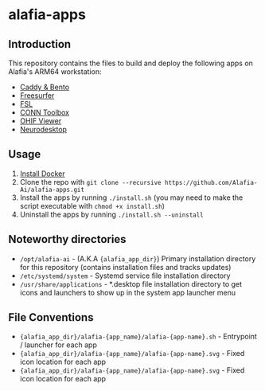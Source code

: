 # alafia-apps

## Introduction

This repository contains the files to build and deploy the following apps on Alafia's ARM64 workstation:

- [Caddy & Bento](alafia-home)
- [Freesurfer](alafia-freesurfer)
- [FSL](alafia-fsl)
- [CONN Toolbox](alafia-conn-toolbox)
- [OHIF Viewer](alafia-ohif)
- [Neurodesktop](alafia-neurodocker)

## Usage

1. [Install Docker](https://docs.docker.com/engine/install/ubuntu/)
2. Clone the repo with `git clone --recursive https://github.com/Alafia-Ai/alafia-apps.git`
3. Install the apps by running `./install.sh` (you may need to make the script executable with `chmod +x install.sh`)
4. Uninstall the apps by running `./install.sh --uninstall`

## Noteworthy directories

- `/opt/alafia-ai`          - (A.K.A `{alafia_app_dir}`) Primary installation directory for this repository (contains installation files and tracks updates)
- `/etc/systemd/system`     - Systemd service file installation directory
- `/usr/share/applications` - *.desktop file installation directory to get icons and launchers to show up in the system app launcher menu

## File Conventions

- `{alafia_app_dir}/alafia-{app_name}/alafia-{app-name}.sh`  - Entrypoint / launcher for each app
- `{alafia_app_dir}/alafia-{app_name}/alafia-{app-name}.svg` - Fixed icon location for each app
- `{alafia_app_dir}/alafia-{app_name}/alafia-{app-name}.svg` - Fixed icon location for each app
